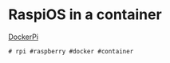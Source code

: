 # RaspiOS in a container

[DockerPi](https://github.com/lukechilds/dockerpi)

    # rpi #raspberry #docker #container

